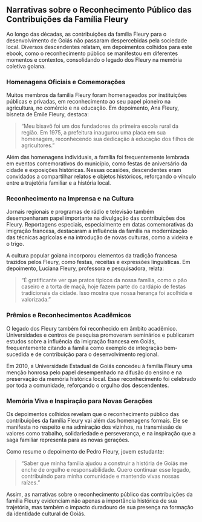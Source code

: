 ## Narrativas sobre o Reconhecimento Público das Contribuições da Família Fleury

Ao longo das décadas, as contribuições da família Fleury para o desenvolvimento de Goiás não passaram despercebidas pela sociedade local. Diversos descendentes relatam, em depoimentos colhidos para este ebook, como o reconhecimento público se manifestou em diferentes momentos e contextos, consolidando o legado dos Fleury na memória coletiva goiana.

### Homenagens Oficiais e Comemorações

Muitos membros da família Fleury foram homenageados por instituições públicas e privadas, em reconhecimento ao seu papel pioneiro na agricultura, no comércio e na educação. Em depoimento, Ana Fleury, bisneta de Émile Fleury, destaca:

> “Meu bisavô foi um dos fundadores da primeira escola rural da região. Em 1975, a prefeitura inaugurou uma placa em sua homenagem, reconhecendo sua dedicação à educação dos filhos de agricultores.”

Além das homenagens individuais, a família foi frequentemente lembrada em eventos comemorativos do município, como festas de aniversário da cidade e exposições históricas. Nessas ocasiões, descendentes eram convidados a compartilhar relatos e objetos históricos, reforçando o vínculo entre a trajetória familiar e a história local.

### Reconhecimento na Imprensa e na Cultura

Jornais regionais e programas de rádio e televisão também desempenharam papel importante na divulgação das contribuições dos Fleury. Reportagens especiais, especialmente em datas comemorativas da imigração francesa, destacaram a influência da família na modernização das técnicas agrícolas e na introdução de novas culturas, como a videira e o trigo.

A cultura popular goiana incorporou elementos da tradição francesa trazidos pelos Fleury, como festas, receitas e expressões linguísticas. Em depoimento, Luciana Fleury, professora e pesquisadora, relata:

> “É gratificante ver que pratos típicos da nossa família, como o pão caseiro e a torta de maçã, hoje fazem parte do cardápio de festas tradicionais da cidade. Isso mostra que nossa herança foi acolhida e valorizada.”

### Prêmios e Reconhecimentos Acadêmicos

O legado dos Fleury também foi reconhecido em âmbito acadêmico. Universidades e centros de pesquisa promoveram seminários e publicaram estudos sobre a influência da imigração francesa em Goiás, frequentemente citando a família como exemplo de integração bem-sucedida e de contribuição para o desenvolvimento regional.

Em 2010, a Universidade Estadual de Goiás concedeu à família Fleury uma menção honrosa pelo papel desempenhado na difusão do ensino e na preservação da memória histórica local. Esse reconhecimento foi celebrado por toda a comunidade, reforçando o orgulho dos descendentes.

### Memória Viva e Inspiração para Novas Gerações

Os depoimentos colhidos revelam que o reconhecimento público das contribuições da família Fleury vai além das homenagens formais. Ele se manifesta no respeito e na admiração dos vizinhos, na transmissão de valores como trabalho, solidariedade e perseverança, e na inspiração que a saga familiar representa para as novas gerações.

Como resume o depoimento de Pedro Fleury, jovem estudante:

> “Saber que minha família ajudou a construir a história de Goiás me enche de orgulho e responsabilidade. Quero continuar esse legado, contribuindo para minha comunidade e mantendo vivas nossas raízes.”

Assim, as narrativas sobre o reconhecimento público das contribuições da família Fleury evidenciam não apenas a importância histórica de sua trajetória, mas também o impacto duradouro de sua presença na formação da identidade cultural de Goiás.
